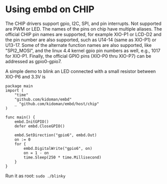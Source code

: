 # Using embd on CHIP

The CHIP drivers support gpio, I2C, SPI, and pin interrupts. Not supported are PWM or LED.
The names of the pins on chip have multiple aliases. The official CHIP pin names are supported, 
for example XIO-P1 or LCD-D2 and the pin number are also supported, such as U14-14 (same as XIO-P1)
or U13-17. Some of the alternate function names are also supported, like "SPI2_MOSI", and the
linux 4.4 kernel gpio pin numbers as well, e.g., 1017 for XIO-P1. Finally, the official GPIO pins
(XIO-P0 thru XIO-P7) can be addressed as gpio0-gpio7.

A simple demo to blink an LED connected with a small resistor between XIO-P6 and 3.3V is

```
package main
import (
	"time"
	"github.com/kidoman/embd"
	_ "github.com/kidoman/embd/host/chip"
)

func main() {
	embd.InitGPIO()
	defer embd.CloseGPIO()

	embd.SetDirection("gpio6", embd.Out)
	on := 0
	for {
		embd.DigitalWrite("gpio6", on)
		on = 1 - on
		time.Sleep(250 * time.Millisecond)
	}
}
```
Run it as root: `sudo ./blinky`

